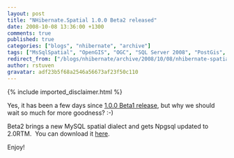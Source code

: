```yaml
---
layout: post
title: "NHibernate.Spatial 1.0.0 Beta2 released"
date: 2008-10-08 13:36:00 +1300
comments: true
published: true
categories: ["blogs", "nhibernate", "archive"]
tags: ["MsSqlSpatial", "OpenGIS", "OGC", "SQL Server 2008", "PostGis", "NTS", "SQL Server", "GIS", "spatial", "MySQL"]
redirect_from: ["/blogs/nhibernate/archive/2008/10/08/nhibernate-spatial-1-0-0-beta2-released.aspx"]
author: rstuven
gravatar: adf23b5f68a2546a56673af23f50c110
---
```

{% include imported_disclaimer.html %}
<p>Yes, it has been a few days since&nbsp;<a href="/blogs/nhibernate/archive/2008/09/30/nhibernate-spatial-1-0-0-beta1-released.aspx">1.0.0 Beta1 release</a>, but why we should wait so much for more goodness? :-)</p>
<p>Beta2 brings a new MySQL spatial dialect and gets Npgsql updated to 2.0RTM. &nbsp;You can download it <a href="/media/g/spatial/default.aspx">here</a>.</p>
<p>Enjoy!</p>

